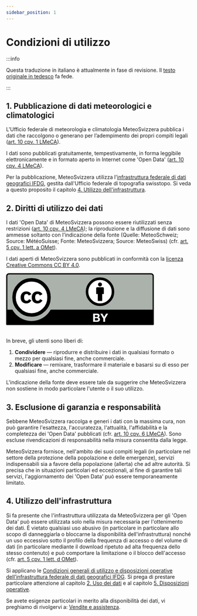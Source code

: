 ```yaml
---
sidebar_position: 1
---
```


# Condizioni di utilizzo

:::info

Questa traduzione in italiano è attualmente in fase di revisione. Il [testo originale in tedesco](https://opendatadocs.meteoswiss.ch/de/general/terms-of-use) fa fede.

:::

## 1. Pubblicazione di dati meteorologici e climatologici

L'Ufficio federale di meteorologia e climatologia MeteoSvizzera pubblica i dati che raccolgono o generano per l’adempimento dei propri compiti legali ([art. 10 cpv. 1 LMeCA](https://www.fedlex.admin.ch/eli/cc/2023/682/it#art_10)).

I dati sono pubblicati gratuitamente, tempestivamente, in forma leggibile elettronicamente e in formato aperto in Internet come 'Open Data' ([art. 10 cpv. 4 LMeCA](https://www.fedlex.admin.ch/eli/cc/2023/682/de#art_10)).

Per la pubblicazione, MeteoSvizzera utilizza l'[infrastruttura federale di dati geografici IFDG](https://www.geo.admin.ch/it/colophon-responsabilita-e-contatti), gestita dall'Ufficio federale di topografia swisstopo. Si veda a questo proposito il capitolo [4. Utilizzo dell'infrastruttura](#4-utilizzo-dell-infrastruttura).


## 2. Diritti di utilizzo dei dati
I dati 'Open Data' di MeteoSvizzera possono essere riutilizzati senza restrizioni ([art. 10 cpv. 4 LMeCA](https://www.fedlex.admin.ch/eli/cc/2023/682/it#art_10)); la riproduzione e la diffusione di dati sono ammesse soltanto con l’indicazione della fonte (Quelle: MeteoSchweiz; Source: MétéoSuisse; Fonte: MeteoSvizzera; Source: MeteoSwiss) (cfr. [art. 5 cpv. 1 lett. a OMet](https://www.fedlex.admin.ch/eli/cc/2024/452/it#art_5)). 

I dati aperti di MeteoSvizzera sono pubblicati in conformità con la [licenza Creative Commons CC BY 4.0](https://creativecommons.org/licenses/by/4.0/deed.it).

![CC BY Logo](./static/docs_img/cc-by.png) <br></br>

In breve, gli utenti sono liberi di:
1. **Condividere** — riprodurre e distribuire i dati in qualsiasi formato o mezzo per qualsiasi fine, anche commerciale.
2. **Modificare** — remixare, trasformare il materiale e basarsi su di esso per qualsiasi fine, anche commerciale.

L'indicazione della fonte deve essere tale da suggerire che MeteoSvizzera non sostiene in modo particolare l'utente o il suo utilizzo.


## 3. Esclusione di garanzia e responsabilità
Sebbene MeteoSvizzera raccolga e generi i dati con la massima cura, non può garantire l'esattezza, l'accuratezza, l'attualità, l'affidabilità e la completezza dei 'Open Data' pubblicati (cfr. [art. 10 cpv. 6 LMeCA](https://www.fedlex.admin.ch/eli/cc/2023/682/it#art_10)). Sono escluse rivendicazioni di responsabilità nella misura consentita dalla legge. 

MeteoSvizzera fornisce, nell'ambito dei suoi compiti legali (in particolare nel settore della protezione della popolazione e delle emergenze), servizi indispensabili sia a favore della popolazione (allerta) che ad altre autorità. Si precisa che in situazioni particolari ed eccezionali, al fine di garantire tali servizi, l'aggiornamento dei 'Open Data' può essere temporaneamente limitato.
 

## 4. Utilizzo dell'infrastruttura
Si fa presente che l'infrastruttura utilizzata da MeteoSvizzera per gli 'Open Data' può essere utilizzata solo nella misura necessaria per l'ottenimento dei dati. È vietato qualsiasi uso abusivo (in particolare in particolare allo scopo di danneggiarla o bloccarne la disponibilità dell'infrastruttura) nonché un uso eccessivo sotto il profilo della frequenza di accesso o del volume di dati (in particolare mediante il download ripetuto ad alta frequenza dello stesso contenuto) e può comportare la limitazione o il blocco dell'accesso (cfr. [art. 5 cpv. 1 lett. d OMet](https://www.fedlex.admin.ch/eli/cc/2024/452/it#art_5)).

Si applicano le [Condizioni generali di utilizzo e disposizioni operative dell’infrastruttura federale di dati geografici IFDG](https://www.geo.admin.ch/it/condizioni-generali-di-utilizzo-ifdg). Si prega di prestare particolare attenzione al capitolo [2. Uso dei dati](https://www.geo.admin.ch/it/condizioni-generali-di-utilizzo-ifdg#2.-Uso-dei-dati) e al capitolo [5. Disposizioni operative](https://www.geo.admin.ch/it/condizioni-generali-di-utilizzo-ifdg#5-Disposizioni-operative).

Se avete esigenze particolari in merito alla disponibilità dei dati, vi preghiamo di rivolgervi a: [Vendite e assistenza](https://www.meteosvizzera.admin.ch/chi-siamo/contatto/formulario-di-contatto.html).
